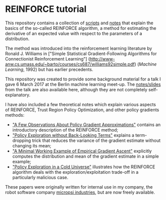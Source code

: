 REINFORCE tutorial
=================

This repository contains a collection of [scripts](code/) and [notes](notes/) that explain the basics of the so-called REINFORCE algorithm, a method for estimating the derivative of an expected value with respect to the parameters of a distribution.

The method was introduced into the reinforcement learning literature by Ronald J. Williams in ["Simple Statistical Gradient-Following Algorithms for Connectionist Reinforcement Learning"] (http://www-anw.cs.umass.edu/~barto/courses/cs687/williams92simple.pdf) (_Machine Learning_, 1992) but has earlier precedents.

This repository was created to provide some background material for a talk I gave 6 March 2017 at the Berlin machine learning meet-up. The [notes/slides](slides.pdf) from the talk are also available here, although they are not completely self-explanatory.

I have also included a few theoretical notes which explain various aspects of REINFORCE, Trust Region Policy Optimization, and other policy gradients methods:

 * ["A Few Observations About Policy Gradient Approximations"](notes/A_Few_Observations_About_Policy_Gradient_Approximations.pdf) contains an introductory description of the REINFORCE method;
 * ["Policy Exploration without Back-Looking Terms"](notes/Policy_Exploration_without_Back-Looking_Terms.pdf) explains a term-dropping trick that reduces the variance of the gradient estimate without changing its mean;
 * ["A Minimal Working Example of Empirical Gradient Ascent"](notes/A_Minimal_Working_Example_of_Empirical_Gradient_Ascent.pdf) explicitly computes the distribution and mean of the gradient estimate in a simple example;
 * ["Policy Exploration in a Cold Universe"](notes/Policy_Exploration_in_a_Cold_Universe.pdf) illustrates how the REINFORCE algorithm deals with the exploration/exploitation trade-off in a particularly malicious case.

These papers were originally written for internal use in my company, the robot software company [micropsi industries](http://www.micropsi-industries.com/), but are now freely available.